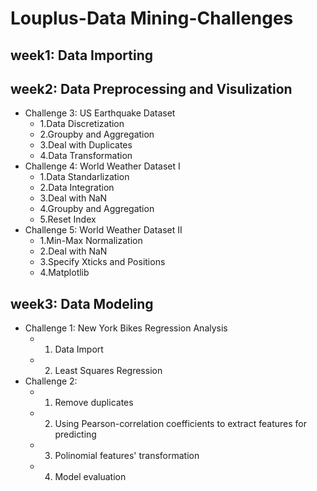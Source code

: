 
# Louplus-Data Mining-Challenges

week1: Data Importing
---
week2: Data Preprocessing and Visulization
---
- Challenge 3: US Earthquake Dataset
    - 1.Data Discretization 
    - 2.Groupby and Aggregation 
    - 3.Deal with Duplicates 
    - 4.Data Transformation
- Challenge 4: World Weather Dataset I
    - 1.Data Standarlization  
    - 2.Data Integration 
    - 3.Deal with NaN  
    - 4.Groupby and Aggregation 
    - 5.Reset Index
- Challenge 5: World Weather Dataset II
    - 1.Min-Max Normalization 
    - 2.Deal with NaN  
    - 3.Specify Xticks and Positions  
    - 4.Matplotlib
    
    
week3: Data Modeling 
---
- Challenge 1: New York Bikes Regression Analysis
    - 1. Data Import
    - 2. Least Squares Regression
- Challenge 2: 
    - 1. Remove duplicates
    - 2. Using Pearson-correlation coefficients to extract features for predicting
    - 3. Polinomial features' transformation
    - 4. Model evaluation


